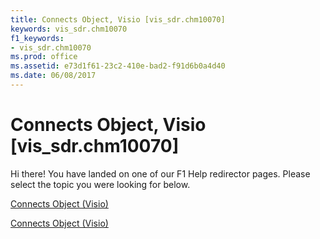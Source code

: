 ```yaml
---
title: Connects Object, Visio [vis_sdr.chm10070]
keywords: vis_sdr.chm10070
f1_keywords:
- vis_sdr.chm10070
ms.prod: office
ms.assetid: e73d1f61-23c2-410e-bad2-f91d6b0a4d40
ms.date: 06/08/2017
---
```



# Connects Object, Visio [vis_sdr.chm10070]

Hi there! You have landed on one of our F1 Help redirector pages. Please select the topic you were looking for below.

[Connects Object (Visio)](http://msdn.microsoft.com/library/99f21f5b-e1f6-daae-4359-40b6287d3a07.aspx)

[Connects Object (Visio)](http://msdn.microsoft.com/library/8ac06fd8-0bbb-e9df-a08c-d697c4ac238e%28Office.15%29.aspx)


